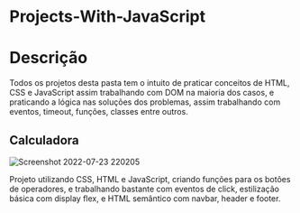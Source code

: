 # Projects-With-JavaScript

<h1>Descrição</h1>

<p>Todos os projetos desta pasta tem o intuito de praticar conceitos de HTML, CSS e JavaScript assim trabalhando com DOM na maioria dos casos, e praticando a lógica nas soluções dos problemas, assim trabalhando com eventos, timeout, funções, classes entre outros.


<h2>Calculadora</h2>

![Screenshot 2022-07-23 220205](https://user-images.githubusercontent.com/82901156/180627950-0b556107-9a48-426a-b753-70e9bf9f4219.png)

<p> Projeto utilizando CSS, HTML e JavaScript, criando funções para os botões de operadores, e trabalhando bastante com eventos de click, estilização básica com display flex, e HTML semântico com navbar, header e footer.
